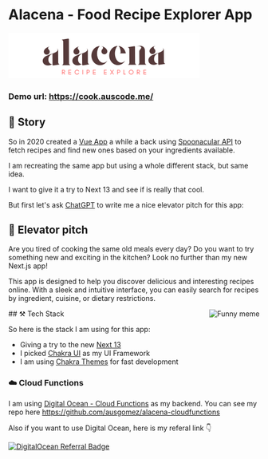 # Alacena - Food Recipe Explorer App

![Alacena](https://github.com/ausgomez/alacena-next-app/blob/main/public/logo.png?raw=true)

### Demo url: https://cook.auscode.me/

## 🥡 Story

So in 2020 created a [Vue App](https://github.com/ausgomez/alacena-vue-3) a while a back using [Spoonacular API](https://spoonacular.com/food-api) to fetch recipes and find new ones based on your ingredients available.

I am recreating the same app but using a whole different stack, but same idea.

I want to give it a try to Next 13 and see if is really that cool.

But first let's ask [ChatGPT](https://openai.com/blog/chatgpt) to write me a nice elevator pitch for this app:

## 🤖 Elevator pitch

Are you tired of cooking the same old meals every day? Do you want to try something new and exciting in the kitchen? Look no further than my new Next.js app!

This app is designed to help you discover delicious and interesting recipes online. With a sleek and intuitive interface, you can easily search for recipes by ingredient, cuisine, or dietary restrictions.

<img alt="Funny meme" src="https://media2.giphy.com/media/K7txBCu1lvLTW/giphy.gif" align="right"/>
## ⚒️ Tech Stack

So here is the stack I am using for this app:

- Giving a try to the new [Next 13](https://nextjs.org)
- I picked [Chakra UI](https://chakra-ui.com/) as my UI Framework
- I am using [Chakra Themes](https://chakra-templates.dev/) for fast development

### ☁️ Cloud Functions

I am using [Digital Ocean - Cloud Functions](https://m.do.co/c/7b57c70c6a1b) as my backend. You can see my repo here https://github.com/ausgomez/alacena-cloudfunctions

Also if you want to use Digital Ocean, here is my referal link 👇

[![DigitalOcean Referral Badge](https://web-platforms.sfo2.digitaloceanspaces.com/WWW/Badge%202.svg)](https://www.digitalocean.com/?refcode=7b57c70c6a1b&utm_campaign=Referral_Invite&utm_medium=Referral_Program&utm_source=badge)

